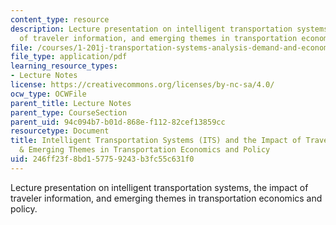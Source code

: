 ```yaml
---
content_type: resource
description: Lecture presentation on intelligent transportation systems, the impact
  of traveler information, and emerging themes in transportation economics and policy.
file: /courses/1-201j-transportation-systems-analysis-demand-and-economics-fall-2008/246ff23f8bd157759243b3fc55c631f0_MIT1_201JF08_lec26.pdf
file_type: application/pdf
learning_resource_types:
- Lecture Notes
license: https://creativecommons.org/licenses/by-nc-sa/4.0/
ocw_type: OCWFile
parent_title: Lecture Notes
parent_type: CourseSection
parent_uid: 94c094b7-b01d-868e-f112-82cef13859cc
resourcetype: Document
title: Intelligent Transportation Systems (ITS) and the Impact of Traveler Information
  & Emerging Themes in Transportation Economics and Policy
uid: 246ff23f-8bd1-5775-9243-b3fc55c631f0
---
```

Lecture presentation on intelligent transportation systems, the impact of traveler information, and emerging themes in transportation economics and policy.